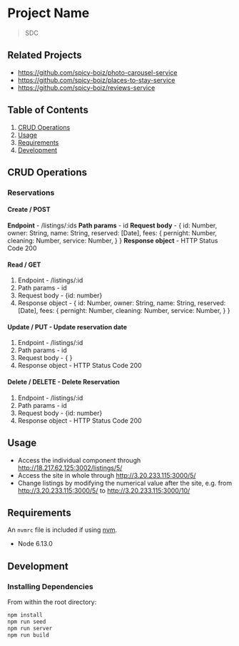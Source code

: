 # Project Name
> SDC
## Related Projects

  - https://github.com/spicy-boiz/photo-carousel-service
  - https://github.com/spicy-boiz/places-to-stay-service
  - https://github.com/spicy-boiz/reviews-service

## Table of Contents

1. [CRUD Operations](#CRUD)
1. [Usage](#Usage)
1. [Requirements](#requirements)
1. [Development](#development)

## CRUD Operations

  ### Reservations

  #### Create / POST
  **Endpoint**
    - /listings/:ids
  **Path params**
    - id
  **Request body**
    - {
        id: Number,
        owner: String,
        name: String,
        reserved: [Date],
        fees: {
         pernight: Number,
         cleaning: Number,
         service: Number,
        }
      }
  **Response object**
    - HTTP Status Code 200

  #### Read / GET
  1. Endpoint
    - /listings/:id
  2. Path params
    - id
  3. Request body
    - {id: number}
  4. Response object
    - {
        id: Number,
        owner: String,
        name: String,
        reserved: [Date],
        fees: {
         pernight: Number,
         cleaning: Number,
         service: Number,
        }
      }

  #### Update / PUT - Update reservation date
  1. Endpoint
    - /listings/:id
  2. Path params
    - id
  3. Request body
    - {
      }
  4. Response object
    - HTTP Status Code 200

  #### Delete / DELETE - Delete Reservation
  1. Endpoint
    - /listings/:id
  2. Path params
    - id
  3. Request body
    - {id: number}
  4. Response object
    - HTTP Status Code 200

## Usage

- Access the individual component through http://18.217.62.125:3002/listings/5/
- Access the site in whole through http://3.20.233.115:3000/5/
- Change listings by modifying the numerical value after the site, e.g. from http://3.20.233.115:3000/5/ to http://3.20.233.115:3000/10/

## Requirements

An `nvmrc` file is included if using [nvm](https://github.com/creationix/nvm).

- Node 6.13.0

## Development

### Installing Dependencies

From within the root directory:

```sh
npm install
npm run seed
npm run server
npm run build

